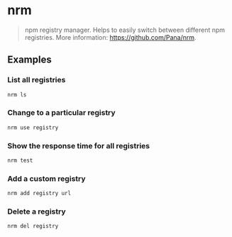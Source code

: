 # nrm

> npm registry manager. Helps to easily switch between different npm registries. More information: <https://github.com/Pana/nrm>.

## Examples

### List all registries

```bash
nrm ls
```

### Change to a particular registry

```bash
nrm use registry
```

### Show the response time for all registries

```bash
nrm test
```

### Add a custom registry

```bash
nrm add registry url
```

### Delete a registry

```bash
nrm del registry
```
